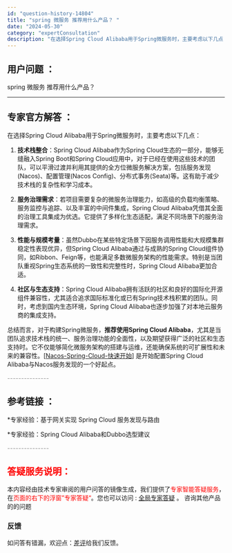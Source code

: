 ```yaml
---
id: "question-history-14804"
title: "spring 微服务 推荐用什么产品？ "
date: "2024-05-30"
category: "expertConsultation"
description: "在选择Spring Cloud Alibaba用于Spring微服务时，主要考虑以下几点：1. **技术栈整合**：Spring Cloud Alibaba作为Spring Cloud生态的一部分，能够无缝融入Spring Boot和Spring Cloud应用中，对于已经在使用这些技术的团队，可以"
---
```


## 用户问题 ： 
 spring 微服务 推荐用什么产品？  

---------------
## 专家官方解答 ：

在选择Spring Cloud Alibaba用于Spring微服务时，主要考虑以下几点：

1. **技术栈整合**：Spring Cloud Alibaba作为Spring Cloud生态的一部分，能够无缝融入Spring Boot和Spring Cloud应用中，对于已经在使用这些技术的团队，可以平滑过渡并利用其提供的全方位微服务解决方案，包括服务发现(Nacos)、配置管理(Nacos Config)、分布式事务(Seata)等。这有助于减少技术栈的复杂性和学习成本。

2. **服务治理需求**：若项目需要复杂的微服务治理能力，如高级的负载均衡策略、服务监控与追踪、以及丰富的中间件集成，Spring Cloud Alibaba凭借其全面的治理工具集成为优选。它提供了多样化生态适配，满足不同场景下的服务治理需求。

3. **性能与规模考量**：虽然Dubbo在某些特定场景下因服务调用性能和大规模集群稳定性表现优异，但Spring Cloud Alibaba通过与成熟的Spring Cloud组件协同，如Ribbon、Feign等，也能满足多数微服务架构的性能需求。特别是当团队重视Spring生态系统的一致性和完整性时，Spring Cloud Alibaba更加合适。

4. **社区与生态支持**：Spring Cloud Alibaba拥有活跃的社区和良好的国际化开源组件兼容性，尤其适合追求国际标准化或已有Spring技术栈积累的团队。同时，考虑到国内生态环境，Spring Cloud Alibaba也逐步加强了对本地云服务商的集成支持。

总结而言，对于构建Spring微服务，**推荐使用Spring Cloud Alibaba**，尤其是当团队追求技术栈的统一、服务治理功能的全面性，以及期望获得广泛的社区和生态支持时。它不仅能够简化微服务架构的搭建与运维，还能确保系统的可扩展性和未来的兼容性。[[Nacos-Spring-Cloud-快速开始](https://sca.aliyun.com/zh-cn/docs/next/user-guide/nacos/quick-start)] 是开始配置Spring Cloud Alibaba与Nacos服务发现的一个好起点。


<font color="#949494">---------------</font> 


## 参考链接 ：

*专家经验：基于网关实现 Spring Cloud 服务发现与路由 
 
 *专家经验：Spring Cloud Alibaba和Dubbo选型建议 


 <font color="#949494">---------------</font> 
 


## <font color="#FF0000">答疑服务说明：</font> 

本内容经由技术专家审阅的用户问答的镜像生成，我们提供了<font color="#FF0000">专家智能答疑服务</font>，在<font color="#FF0000">页面的右下的浮窗”专家答疑“</font>。您也可以访问 : [全局专家答疑](https://answer.opensource.alibaba.com/docs/intro) 。 咨询其他产品的的问题

### 反馈
如问答有错漏，欢迎点：[差评](https://ai.nacos.io/user/feedbackByEnhancerGradePOJOID?enhancerGradePOJOId=14807)给我们反馈。
